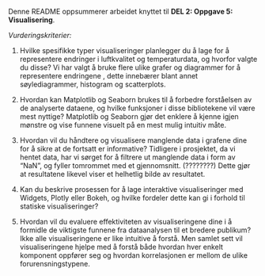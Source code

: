 Denne README oppsummerer arbeidet knyttet til **DEL 2: Oppgave 5: Visualisering**.

*Vurderingskriterier:*

1. Hvilke spesifikke typer visualiseringer planlegger du å lage for å representere endringer i luftkvalitet og temperaturdata, og hvorfor valgte du disse?
    Vi har valgt å bruke flere ulike grafer og diagrammer for å representere endringene , dette innebærer blant annet søylediagrammer, histogram og scatterplots. 

2. Hvordan kan Matplotlib og Seaborn brukes til å forbedre forståelsen av de analyserte dataene, og hvilke funksjoner i disse bibliotekene vil være mest nyttige?
    Matplotlib og Seaborn gjør det enklere å kjenne igjen mønstre og vise funnene visuelt på en mest mulig intuitiv måte. 

3. Hvordan vil du håndtere og visualisere manglende data i grafene dine for å sikre at de fortsatt er informative?
    Tidligere i prosjektet, da vi hentet data, har vi sørget for å filtrere ut manglende data i form av “NaN”, og fyller tomrommet med et gjennomsnitt. (????????) Dette gjør at resultatene likevel viser et helhetlig bilde av resultatet. 

4. Kan du beskrive prosessen for å lage interaktive visualiseringer med Widgets, Plotly eller Bokeh, og hvilke fordeler dette kan gi i forhold til statiske visualiseringer?

5. Hvordan vil du evaluere effektiviteten av visualiseringene dine i å formidle de viktigste funnene fra dataanalysen til et bredere publikum?
    Ikke alle visualiseringene er like intuitive å forstå. Men samlet sett vil visualiseringene hjelpe med å forstå både hvordan hver enkelt komponent oppfører seg og hvordan korrelasjonen er mellom de ulike forurensningstypene. 